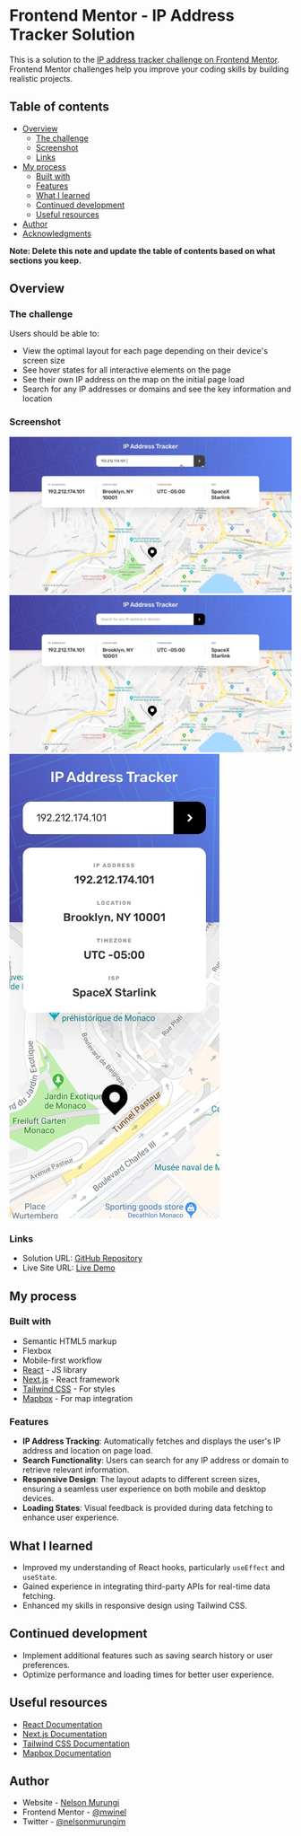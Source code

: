 # Frontend Mentor - IP Address Tracker Solution

This is a solution to the [IP address tracker challenge on Frontend Mentor](https://www.frontendmentor.io/challenges/ip-address-tracker-I8-0yYAH0). Frontend Mentor challenges help you improve your coding skills by building realistic projects.

## Table of contents

- [Overview](#overview)
  - [The challenge](#the-challenge)
  - [Screenshot](#screenshot)
  - [Links](#links)
- [My process](#my-process)
  - [Built with](#built-with)
  - [Features](#features)
  - [What I learned](#what-i-learned)
  - [Continued development](#continued-development)
  - [Useful resources](#useful-resources)
- [Author](#author)
- [Acknowledgments](#acknowledgments)

**Note: Delete this note and update the table of contents based on what sections you keep.**

## Overview

### The challenge

Users should be able to:

- View the optimal layout for each page depending on their device's screen size
- See hover states for all interactive elements on the page
- See their own IP address on the map on the initial page load
- Search for any IP addresses or domains and see the key information and location

### Screenshot

![](./design/active-states.jpg)
![](./design/desktop-design.jpg)
![](./design/mobile-design.jpg)

### Links

- Solution URL: [GitHub Repository](https://github.com/mwinel/ip-address-tracker-master)
- Live Site URL: [Live Demo](https://ip-address-tracker-master-cyan-eta.vercel.app)

## My process

### Built with

- Semantic HTML5 markup
- Flexbox
- Mobile-first workflow
- [React](https://reactjs.org/) - JS library
- [Next.js](https://nextjs.org/) - React framework
- [Tailwind CSS](https://tailwindcss.com/) - For styles
- [Mapbox](https://www.mapbox.com/) - For map integration

### Features

- **IP Address Tracking**: Automatically fetches and displays the user's IP address and location on page load.
- **Search Functionality**: Users can search for any IP address or domain to retrieve relevant information.
- **Responsive Design**: The layout adapts to different screen sizes, ensuring a seamless user experience on both mobile and desktop devices.
- **Loading States**: Visual feedback is provided during data fetching to enhance user experience.

## What I learned

- Improved my understanding of React hooks, particularly `useEffect` and `useState`.
- Gained experience in integrating third-party APIs for real-time data fetching.
- Enhanced my skills in responsive design using Tailwind CSS.

## Continued development

- Implement additional features such as saving search history or user preferences.
- Optimize performance and loading times for better user experience.

## Useful resources

- [React Documentation](https://reactjs.org/docs/getting-started.html)
- [Next.js Documentation](https://nextjs.org/docs)
- [Tailwind CSS Documentation](https://tailwindcss.com/docs)
- [Mapbox Documentation](https://docs.mapbox.com/)
  
## Author

- Website - [Nelson Murungi](https://nelsonmurungi.vercel.app/)
- Frontend Mentor - [@mwinel](https://www.frontendmentor.io/profile/mwinel)
- Twitter - [@nelsonmurungim](https://x.com/nelsonmurungim)
